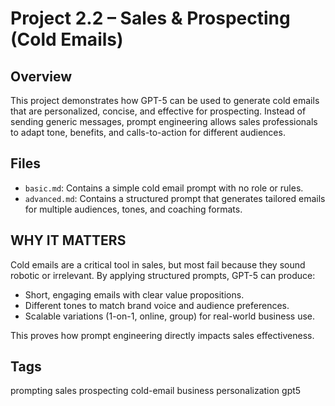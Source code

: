 # Project 2.2 – Sales & Prospecting (Cold Emails)

## Overview
This project demonstrates how GPT-5 can be used to generate cold emails that are personalized, concise, and effective for prospecting. Instead of sending generic messages, prompt engineering allows sales professionals to adapt tone, benefits, and calls-to-action for different audiences.

## Files
- `basic.md`: Contains a simple cold email prompt with no role or rules.
- `advanced.md`: Contains a structured prompt that generates tailored emails for multiple audiences, tones, and coaching formats.

## WHY IT MATTERS
Cold emails are a critical tool in sales, but most fail because they sound robotic or irrelevant. By applying structured prompts, GPT-5 can produce:  
- Short, engaging emails with clear value propositions.  
- Different tones to match brand voice and audience preferences.  
- Scalable variations (1-on-1, online, group) for real-world business use.  

This proves how prompt engineering directly impacts sales effectiveness.

## Tags
prompting sales prospecting cold-email business personalization gpt5


